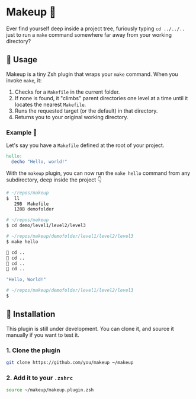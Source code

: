 # Makeup 💄

Ever find yourself deep inside a project tree, furiously typing `cd ../../..` just to run a `make` command somewhere far away from your working directory?  

## 💅 Usage
Makeup is a tiny Zsh plugin that wraps your `make` command. When you invoke `make`, it:

1. Checks for a `Makefile` in the current folder.  
2. If none is found, it "climbs" parent directories one level at a time until it locates the nearest `Makefile`.  
3. Runs the requested target (or the default) in that directory.  
4. Returns you to your original working directory.

### Example 🔎

Let's say you have a `Makefile` defined at the root of your project.

```makefile
hello:
  @echo "Hello, world!"
```

With the `makeup` plugin, you can now run the `make hello` command from any subdirectory, deep inside the project 👇

```bash
# ~/repos/makeup
$  ll
   29B  Makefile
   128B demofolder

# ~/repos/makeup 
$ cd demo/level1/level2/level3

# ~/repos/makeup/demofolder/level1/level2/level3 
$ make hello

🧗 cd ..
🧗 cd ..
🧗 cd ..
🧗 cd ..

"Hello, World!"

# ~/repos/makeup/demofolder/level1/level2/level3 
$
```

## 🔧 Installation

This plugin is still under development. You can clone it, and source it manually if you want to test it.

### 1. Clone the plugin

```bash
git clone https://github.com/you/makeup ~/makeup
```

### 2. Add it to your `.zshrc`

```bash
source ~/makeup/makeup.plugin.zsh
```
